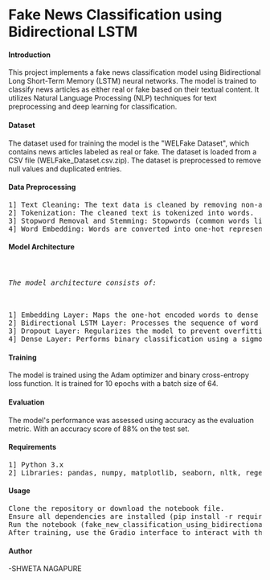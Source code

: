 <h1>Fake News Classification using Bidirectional LSTM</h1>
<h4>Introduction</h4>
<p>This project implements a fake news classification model using Bidirectional Long Short-Term Memory (LSTM) neural networks. The model is trained to classify news articles as either real or fake based on their textual content. It utilizes Natural Language Processing (NLP) techniques for text preprocessing and deep learning for classification.</p>
<h4>Dataset</h4>
<p>The dataset used for training the model is the "WELFake Dataset", which contains news articles labeled as real or fake. The dataset is loaded from a CSV file (WELFake_Dataset.csv.zip). The dataset is preprocessed to remove null values and duplicated entries.</p>
<h4>Data Preprocessing</h4>
<pre>
1] Text Cleaning: The text data is cleaned by removing non-alphabetic characters and converting text to lowercase.
2] Tokenization: The cleaned text is tokenized into words.
3] Stopword Removal and Stemming: Stopwords (common words like "the", "is", "and") are removed, and words are stemmed to their root form.
4] Word Embedding: Words are converted into one-hot representations with a vocabulary size of 5000. These representations are then padded to ensure uniform length.
</pre>
<h4>Model Architecture</h4>
<pre>
  <h6>The model architecture consists of:</h6>
1] Embedding Layer: Maps the one-hot encoded words to dense vectors of fixed size.
2] Bidirectional LSTM Layer: Processes the sequence of word embeddings in both forward and backward directions to capture context from both past and future words.
3] Dropout Layer: Regularizes the model to prevent overfitting.
4] Dense Layer: Performs binary classification using a sigmoid activation function
</pre>
<h4>Training</h4>
<p>The model is trained using the Adam optimizer and binary cross-entropy loss function. It is trained for 10 epochs with a batch size of 64.</p>
<h4>Evaluation </h4
<p>The model's performance was assessed using accuracy as the evaluation metric. With an accuracy score of 88% on the test set.</p>
<h4>Requirements</h4>
<pre>
1] Python 3.x
2] Libraries: pandas, numpy, matplotlib, seaborn, nltk, regex, scikit-learn, tensorflow, wordcloud, gradio
</pre>
<h4>Usage</h4>
<pre>
Clone the repository or download the notebook file.
Ensure all dependencies are installed (pip install -r requirements.txt).
Run the notebook (fake_new_classification_using_bidirectional_lstm.ipynb) to train the model.
After training, use the Gradio interface to interact with the model and make predictions on new news articles.
</pre>
<h4>Author</h4>
<p>-SHWETA NAGAPURE</p>
